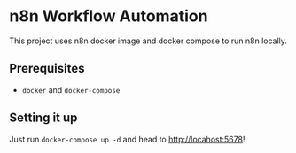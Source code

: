 # n8n Workflow Automation

This project uses n8n docker image and docker compose to run n8n locally. 

## Prerequisites

- `docker` and `docker-compose`

## Setting it up

Just run `docker-compose up -d` and head to [http://locahost:5678](http://locahost:5678)!
